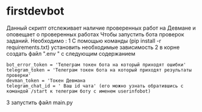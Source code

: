 # firstdevbot
Данный скрипт отслеживает наличие проверенных работ на Девмане и оповещает о проверенных работах
Чтобы запустить бота проверок заданий.
Необходимо :
 1 С помощью команды (pip install -r requirements.txt) установить необходимые зависимость
 2 в корне создать файл ".env "  с следующим содержанием

    bot_error_token = 'Телеграм токен бота на который приходят ошибки'
    telegram_token = 'Телеграм токен бота на который приходят результаты проверки'
    devman_token = 'Токен Девмана
    telegram_chat_id = ' Ваш id чата' (его можно узнать обратившись с командой /start к телеграм боту с именем userinfobot)
    
 3 запустить файл main.py    
    
